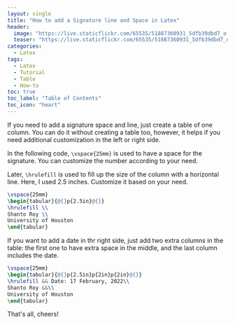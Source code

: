 ```yaml
---
layout: single
title: "How to add a Signature line and Space in Latex"
header:
  image: "https://live.staticflickr.com/65535/51887360931_5dfb39dbd7_o.png"
  teaser: "https://live.staticflickr.com/65535/51887360931_5dfb39dbd7_o.png"
categories:
  - Latex
tags:
  - Latex
  - Tutorial
  - Table
  - How-to
toc: true
toc_label: "Table of Contents"
toc_icon: "heart"
---
```



If you need to add a signature space and line, just create a table of one column. You can do it without creating a table too, however, it helps if you need additional customization in the left or right side.

In the following code, `\vspace{25mm}` is used to have a space for the signature. You can customize the number according to your need.

Later, `\hrulefill` is used to fill up the size of the column with a horizontal line. Here, I used $2.5$ inches. Customize it based on your need.

```latex
\vspace{25mm}
\begin{tabular}{@{}p{2.5in}@{}}
\hrulefill \\
Shanto Roy \\
University of Houston
\end{tabular}
```

If you want to add a date in thr right side, just add two extra columns in the table: the first one to have extra space in the middle, and the last column includes the date.
```latex
\vspace{25mm}
\begin{tabular}{@{}p{2.5in}p{2in}p{2in}@{}}
\hrulefill && Date: 17 February, 2022\\
Shanto Roy &&\\
University of Houston
\end{tabular}
```

That's all, cheers!
<!--stackedit_data:
eyJoaXN0b3J5IjpbMTAyODIyNTIzLDM1NzI3ODgwN119
-->